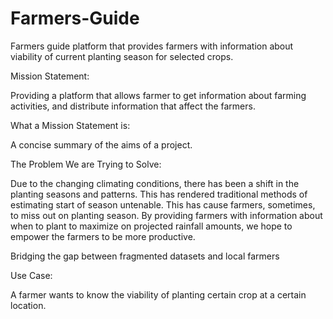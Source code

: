 # Farmers-Guide

Farmers guide platform that provides farmers with information about viability of current planting season for selected crops.

Mission Statement:

Providing a platform that allows farmer to get information about farming activities, and distribute information that affect the farmers.

What a Mission Statement is:

A concise summary of the aims of a project.

The Problem We are Trying to Solve:

Due to the changing climating conditions, there has been a shift in the planting seasons and patterns. This has rendered traditional methods of estimating start of season untenable.
This has cause farmers, sometimes, to miss out on planting season. By providing farmers with information about when to plant to maximize on projected rainfall amounts,
we hope to empower the farmers to be more productive.

Bridging the gap between fragmented datasets and local farmers

Use Case:

A farmer wants to know the viability of planting certain crop at a certain location.

